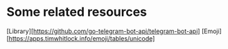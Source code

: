 # Some related resources

[Library][https://github.com/go-telegram-bot-api/telegram-bot-api]
[Emoji][https://apps.timwhitlock.info/emoji/tables/unicode]

